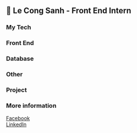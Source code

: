 ## 👋 Le Cong Sanh - Front End Intern

### My Tech
<!--
![Python](https://img.shields.io/badge/-Python-%23F7DF1C?style=flat-square&logo=python&logoColor=000000&labelColor=%23F7DF1C&color=%23FFCE5A)
![Django](https://img.shields.io/badge/-Django-%0A3C0E?style=flat-square&logo=django&logoColor=ffffff)
-->

### Front End
<!--
![HTML5](https://img.shields.io/badge/-HTML5-%23E44D27?style=flat-square&logo=html5&logoColor=ffffff)
![CSS3](https://img.shields.io/badge/-CSS3-%231572B6?style=flat-square&logo=css3)
![JavaScript](https://img.shields.io/badge/-JavaScript-%23F7DF1C?style=flat-square&logo=javascript&logoColor=000000&labelColor=%23F7DF1C&color=%23FFCE5A)
-->

### Database
<!--
![MS SQL Server](http://img.shields.io/badge/-MS%20SQL%20Server-CC2927?style=flat-square&logo=microsoft-sql-server&logoColor=ffffff)
-->

### Other
<!--
- VS Code
- Ubuntu Server
-->

### Project

### More information 
<a href="https://www.facebook.com/coongsanh.9991/">Facebook</a><br>
<a href="https://www.linkedin.com/in/l%C3%AA-c%C3%B4ng-sanh-38bbb915b/">LinkedIn</a>
